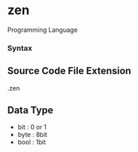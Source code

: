 # zen
Programming Language

### Syntax

## Source Code File Extension

.zen

## Data Type

- bit : 0 or 1
- byte : 8bit
- bool : 1bit
